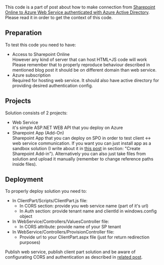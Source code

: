 This code is a part of post about how to make connection from <a href="http://itgoat.pl/sharepoint-online-to-azure-web-service-authenticated-with-aad">Sharepoint Online to Azure Web Service authenticated with Azure Active Directory</a>.
Please read it in order to get the context of this code.

<h2>Preparation</h2>
To test this code you need to have:
<ul><li>Access to Sharepoint Online<br>
    However any kind of server that can host HTML+JS code will work 
    Please remember that to properly reproduce behaviour described in mentioned blog post it should be on different domain than web service.</li>
  <li>Azure subscription<br>
    Required for hosting web service. It should also have active directory for providing desired authentication config.</li>
</ul>
<h2>Projects</h2>
  Solution consists of 2 projects:
  <ul>
   <li>Web Service<br>it's simple ASP.NET WEB API that you deploy on Azure</li>
   <li>Sharepoint App (Add-On)<br>Sharepoint App that you can deploy on SPO in order to test client <-> web service communication.
   If you want you can just install app as a sandbox solution (I write about it in <a href="http://itgoat.pl/developing-sharepoint-without-sharepoint-installed/">this post</a> in section: "Create Sharepoint Add-in").
   Alternatively you can also just take files from solution and upload it manually (remember to change reference paths inside files).</li>
   </ul>
<h2>Deployment</h2>
   To properly deploy solution you need to:
   <ul>
   <li>In ClientPart/Scripts/ClientPart.js file:
   <ul>
      <li>In CORS section: provide you web service name (part of it's url)</li>
      <li>In Auth section: provide tenant name and clientId in windows.config object</li>
      </ul></li>
   <li>In WebService/Controllers/ValuesController file:
    <ul>
      <li>In CORS attribute: provide name of your SP tenant</li>
    </ul>
   </li>
   <li>In WebService/Controllers/ProvisionController file:    
   <ul><li>Provide url to your ClientPart.aspx file (just for return redirection purposes)</li></ul></li>
   </ul>
   Publish web service, publish client part solution and be aware of configurating CORS and authentication as described in <a href="http://itgoat.pl/sharepoint-online-to-azure-web-service-authenticated-with-aad">related post</a>.
